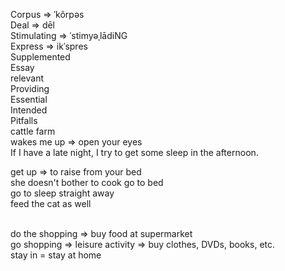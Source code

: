 Corpus => ˈkôrpəs
<br>
Deal => dēl
<br>
Stimulating => ˈstimyəˌlādiNG
<br>
Express => ikˈspres
<br>
Supplemented
<br>
Essay
<br>
relevant
<br>
Providing
<br>
Essential
<br>
Intended
<br>
Pitfalls
<br>
cattle farm
<br>
wakes me up => open your eyes
<br>
If I have a late night, I try to get some sleep in the afternoon.

get up => to raise from your bed
<br>
she doesn't bother to cook
go to bed
<br>
go to sleep straight away
<br>
feed the cat as well

<br>
do the shopping => buy food at supermarket
<br>
go shopping => leisure activity => buy clothes, DVDs, books, etc.
<br>
stay in = stay at home
